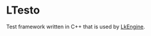 # LTesto

Test framework written in C++ that is used by [LkEngine](https://github.com/lukkelele/LkEngine/tree/main).

